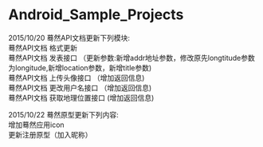# Android_Sample_Projects

2015/10/20 蓦然API文档更新下列模块:  
 蓦然API文档 格式更新  
 蓦然API文档 发表接口 （更新参数:新增addr地址参数，修改原先longtitude参数为longitude,新增location参数，新增title参数)  
 蓦然API文档 上传头像接口 （增加返回信息)  
 蓦然API文档 更改用户名接口 （增加返回信息)  
 蓦然API文档 获取地理位置接口 (增加返回信息)   

2015/10/22 蓦然原型更新下列内容:  
增加蓦然应用icon  
更新注册原型（加入昵称）  
